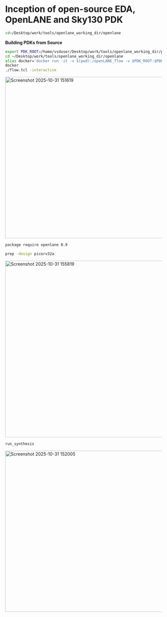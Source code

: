 # Inception of open-source EDA, OpenLANE and Sky130 PDK



```bash
cd~/Desktop/work/tools/openlane_working_dir/openlane
```
 **Building PDKs from Source**

```bash
export PDK_ROOT=/home/vsduser/Desktop/work/tools/openlane_working_dir/pdks
cd ~/Desktop/work/tools/openlane_working_dir/openlane
alias docker='docker run -it -v $(pwd):/openLANE_flow -v $PDK_ROOT:$PDK_ROOT -e PDK_ROOT=$PDK_ROOT -u $(id -u $USER):$(id -g $USER) efabless/openlane:v0.21'
docker
./flow.tcl -interactive
```

<img width="737" height="519" alt="Screenshot 2025-10-31 151619" src="https://github.com/user-attachments/assets/4ea1f888-baaf-4eb5-af54-aa7daa8a8676" />


```bash
package require openlane 0.9
```

```bash
prep -design picorv32a
```
<img width="1217" height="568" alt="Screenshot 2025-10-31 155819" src="https://github.com/user-attachments/assets/def0457b-fce4-42e0-bc0a-d746e7db9e37" />

```bash
run_synthesis
```

<img width="735" height="518" alt="Screenshot 2025-10-31 152005" src="https://github.com/user-attachments/assets/19640a70-2ebe-4864-8565-c99e734d7d19" />


```



